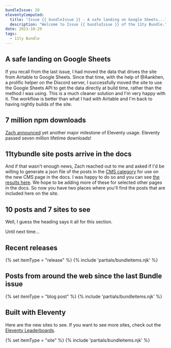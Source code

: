 ```yaml
---
bundleIssue: 20
eleventyComputed:
  title: "Issue {{ bundleIssue }} - A safe landing on Google Sheets...7 million npm downloads...11tybundle site posts arrive in the docs...And 10 posts and 7 sites to see."
  description: "Welcome to Issue {{ bundleIssue }} of the 11ty Bundle."
date: 2023-10-29
tags:
  - 11ty Bundle
---
```


## A safe landing on Google Sheets

If you recall from the last issue, I had moved the data that drives the site from Airtable to Google Sheets. Since that time, with the help of @Aankhen, a prolific helper on the Discord server, I successfully moved the site to use the Google Sheets API to get the data directly at build time, rather than the method I was using. This is a much cleaner solution and I'm very happy with it. The workflow is better than what I had with Airtable and I'm back to having nightly builds of the site.

## 7 million npm downloads

[Zach announced](https://www.11ty.dev/blog/seven-million/) yet another major milestone of Eleventy usage. Eleventy passed seven million lifetime downloads!

## 11tybundle site posts arrive in the docs

And if that wasn't enough news, Zach reached out to me and asked if I'd be willing to generate a json file of the posts in the [CMS category](/categories/cms/) for use on the new CMS page in the docs. I was happy to do so and you can see [the results here](https://www.11ty.dev/docs/cms/#from-the-community). We hope to be adding more of these for selected other pages in the docs. So now you have two places where you'll find the posts that are included here on the site.

## 10 posts and 7 sites to see

Well, I guess the heading says it all for this section.

Until next time...

<div id="releases"></div>

## Recent releases

{% set itemType = "release" %}
{% include 'partials/bundleitems.njk' %}

<div id="newposts"></div>

## Posts from around the web since the last Bundle issue

{% set itemType = "blog post" %}
{% include 'partials/bundleitems.njk' %}

<div id="sites"></div>

## Built with Eleventy

Here are the new sites to see. If you want to see more sites, check out the [Eleventy Leaderboards](https://www.11ty.dev/speedlify/).

{% set itemType = "site" %}
{% include 'partials/bundleitems.njk' %}
